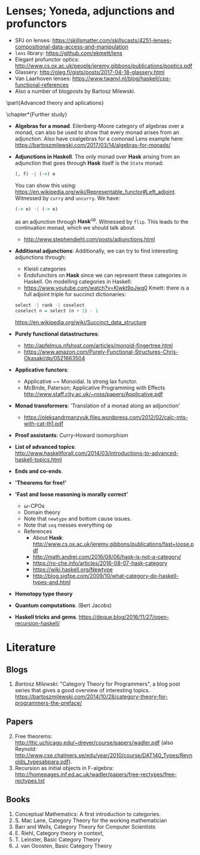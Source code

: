 # Lenses; Yoneda, adjunctions and profunctors

- SPJ on lenses: <https://skillsmatter.com/skillscasts/4251-lenses-compositional-data-access-and-manipulation>
- `lens` library: <https://github.com/ekmett/lens>
- Elegant profunctor optics: <http://www.cs.ox.ac.uk/people/jeremy.gibbons/publications/poptics.pdf>
- Glassery: <http://oleg.fi/gists/posts/2017-04-18-glassery.html>
- Van Laarhoven lenses: <https://www.twanvl.nl/blog/haskell/cps-functional-references>
- Also a number of blogposts by Bartosz Milewski.

\part{Advanced theory and aplications}

\chapter*{Further study}

- **Algebras for a monad**. Eilenberg-Moore category of algebras over a monad, can also be used to show that every monad arises from an adjunction. Also have coalgebras for a comonad Lens example here: <https://bartoszmilewski.com/2017/03/14/algebras-for-monads/>

- **Adjunctions in Haskell**. The only monad over $\mathbf{Hask}$ arising from an adjunction that goes through $\mathbf{Hask}$ itself is the `State` monad:
    ```haskell
    (, f) -| (->) e
    ```
    You can show this using: <https://en.wikipedia.org/wiki/Representable_functor#Left_adjoint>. Witnessed by `curry` and `uncurry`.
    We have:
    ```haskell
    (-> e) -| (-> e)
    ```
    as an adjunction through $\mathbf{Hask}^{\text{op}}$. Witnessed by `flip`.
    This leads to the continuation monad, which we should talk about.
    - <http://www.stephendiehl.com/posts/adjunctions.html>

- **Additional adjunctions**: Additionally, we can try to find interesting adjunctions through:
    - Kleisli categories
    - Endofunctors on **Hask**
    since we can represent these categories in Haskell. On modelling categories in Haskell:
    - <https://www.youtube.com/watch?v=Klwkt9oJwg0>
    Kmett: there is a full adjoint triple for succinct dictionaries:
    ```haskell
    select -| rank -| coselect
    coselect n = select (n + 1) - 1
    ```
    <https://en.wikipedia.org/wiki/Succinct_data_structure>

- **Purely functional datastructures**:
    - <http://apfelmus.nfshost.com/articles/monoid-fingertree.html>
    - <https://www.amazon.com/Purely-Functional-Structures-Chris-Okasaki/dp/0521663504>

- **Applicative functors**:
    - Applicative ~= Monoidal. Is strong lax functor.
    - McBride, Paterson; Applicative Programming with Effects <http://www.staff.city.ac.uk/~ross/papers/Applicative.pdf>

- **Monad transformers**: 'Translation of a monad along an adjunction'
    - <https://oleksandrmanzyuk.files.wordpress.com/2012/02/calc-mts-with-cat-th1.pdf>

- **Proof assistants**: Curry-Howard isomorphism

- **List of advanced topics**: <http://www.haskellforall.com/2014/03/introductions-to-advanced-haskell-topics.html>

- **Ends and co-ends**.

- **'Theorems for free!'**

- **'Fast and loose reasoning is morally correct'**
    - $\omega$-CPOs
    - Domain theory
    - Note that `newtype` and bottom cause issues.
    - Note that `seq` messes everything op
    - References
        - About **Hask**: <http://www.cs.ox.ac.uk/jeremy.gibbons/publications/fast+loose.pdf>
        - <http://math.andrej.com/2016/08/06/hask-is-not-a-category/>
        - <https://ro-che.info/articles/2016-08-07-hask-category>
        - <https://wiki.haskell.org/Newtype>
        - <http://blog.sigfpe.com/2009/10/what-category-do-haskell-types-and.html>

- **Homotopy type theory**

- **Quantum computations**. (Bert Jacobs)

- **Haskell tricks and gems**. <https://deque.blog/2016/11/27/open-recursion-haskell/>

# Literature

## Blogs
1. *Bartosz Milewski*: "Category Theory for Programmers", a blog post series that gives a good overview of interesting topics. <https://bartoszmilewski.com/2014/10/28/category-theory-for-programmers-the-preface/>

## Papers
2. Free theorems: <http://ttic.uchicago.edu/~dreyer/course/papers/wadler.pdf> (also Reynold: <http://www.cse.chalmers.se/edu/year/2010/course/DAT140_Types/Reynolds_typesabpara.pdf>).
3. Recursion as initial objects in F-algebra: <http://homepages.inf.ed.ac.uk/wadler/papers/free-rectypes/free-rectypes.txt>

## Books
1. Conceptual Mathematics: A first introduction to categories.
2. S. Mac Lane, Category Theory for the working mathematician
3. Barr and Wells, Category Theory for Computer Scientists
4. E. Riehl, Category theory in context,
5. T. Leinster, Basic Category Theory
6. J. van Ooosten, Basic Category Theory


